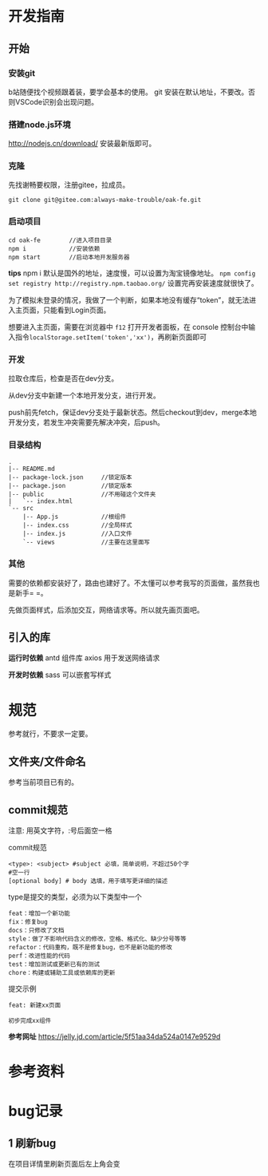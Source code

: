 # 开发指南
## 开始
### 安装git
b站随便找个视频跟着装，要学会基本的使用。
git 安装在默认地址，不要改。否则VSCode识别会出现问题。
### 搭建node.js环境
http://nodejs.cn/download/
安装最新版即可。
### 克隆
先找谢畅要权限，注册gitee，拉成员。
```shell
git clone git@gitee.com:always-make-trouble/oak-fe.git
```
### 启动项目
```shell
cd oak-fe        //进入项目目录
npm i            //安装依赖
npm start        //启动本地开发服务器
```
**tips**
npm i 默认是国外的地址，速度慢，可以设置为淘宝镜像地址。
`
npm config set registry http://registry.npm.taobao.org/
`
设置完再安装速度就很快了。

为了模拟未登录的情况，我做了一个判断，如果本地没有缓存“token”，就无法进入主页面，只能看到Login页面。

想要进入主页面，需要在浏览器中 `f12` 打开开发者面板，在 console 控制台中输入指令`localStorage.setItem('token','xx')`，再刷新页面即可
### 开发
拉取仓库后，检查是否在dev分支。

从dev分支中新建一个本地开发分支，进行开发。

push前先fetch，保证dev分支处于最新状态。然后checkout到dev，merge本地开发分支，若发生冲突需要先解决冲突，后push。
### 目录结构
```
.
|-- README.md
|-- package-lock.json     //锁定版本
|-- package.json          //锁定版本
|-- public                //不用碰这个文件夹
|   `-- index.html        
`-- src
    |-- App.js            //根组件
    |-- index.css         //全局样式
    |-- index.js          //入口文件
    `-- views             //主要在这里面写
```
### 其他
需要的依赖都安装好了，路由也建好了。不太懂可以参考我写的页面做，虽然我也是新手= =。

先做页面样式，后添加交互，网络请求等。所以就先画页面吧。

## 引入的库
**运行时依赖**
antd 组件库
axios 用于发送网络请求

**开发时依赖**
sass 可以嵌套写样式

# 规范
参考就行，不要求一定要。
## 文件夹/文件命名
参考当前项目已有的。
## commit规范

注意: 用英文字符，:号后面空一格

commit规范

```shell
<type>: <subject> #subject 必填，简单说明，不超过50个字
#空一行
[optional body] # body 选填，用于填写更详细的描述
```

type是提交的类型，必须为以下类型中一个

```
feat：增加一个新功能
fix：修复bug
docs：只修改了文档
style：做了不影响代码含义的修改，空格、格式化、缺少分号等等
refactor：代码重构，既不是修复bug，也不是新功能的修改
perf：改进性能的代码
test：增加测试或更新已有的测试
chore：构建或辅助工具或依赖库的更新
```

提交示例

```
feat: 新建xx页面

初步完成xx组件
```
**参考网址**
https://jelly.jd.com/article/5f51aa34da524a0147e9529d

# 参考资料

# bug记录
## 1 刷新bug
在项目详情里刷新页面后左上角会变
